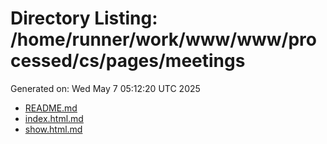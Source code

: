 # Directory Listing: /home/runner/work/www/www/processed/cs/pages/meetings
Generated on: Wed May  7 05:12:20 UTC 2025

- [README.md](README.md)
- [index.html.md](index.html.md)
- [show.html.md](show.html.md)

